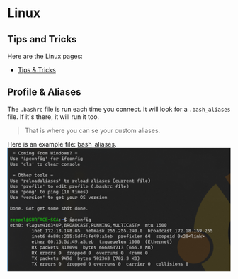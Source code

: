 # Linux

## Tips and Tricks

Here are the Linux pages:

* [Tips & Tricks](./tips-tricks.md)

## Profile & Aliases

The `.bashrc` file is run each time you connect.
It will look for a `.bash_aliases` file.
If it's there, it will run it too.

> That is where you can se your custom aliases.

Here is an example file: [bash_aliases](./bash_aliases.sh).
![Bash alias examples](./images/bash_alias_examples.png)
